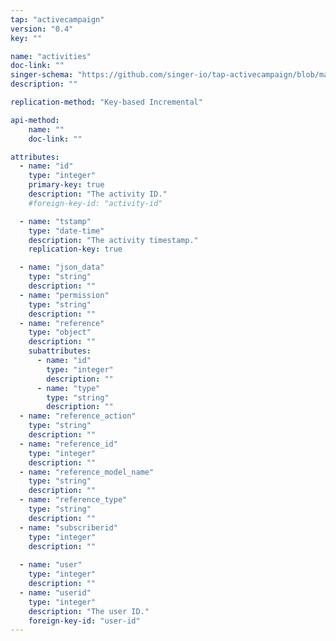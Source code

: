 ```yaml
---
tap: "activecampaign"
version: "0.4"
key: ""

name: "activities"
doc-link: ""
singer-schema: "https://github.com/singer-io/tap-activecampaign/blob/master/tap_activecampaign/schemas/activities.json"
description: ""

replication-method: "Key-based Incremental"

api-method:
    name: ""
    doc-link: ""

attributes:
  - name: "id"
    type: "integer"
    primary-key: true
    description: "The activity ID."
    #foreign-key-id: "activity-id"

  - name: "tstamp"
    type: "date-time"
    description: "The activity timestamp."
    replication-key: true  

  - name: "json_data"
    type: "string"
    description: ""
  - name: "permission"
    type: "string"
    description: ""
  - name: "reference"
    type: "object"
    description: ""
    subattributes:
      - name: "id"
        type: "integer"
        description: ""
      - name: "type"
        type: "string"
        description: ""
  - name: "reference_action"
    type: "string"
    description: ""
  - name: "reference_id"
    type: "integer"
    description: ""
  - name: "reference_model_name"
    type: "string"
    description: ""
  - name: "reference_type"
    type: "string"
    description: ""
  - name: "subscriberid"
    type: "integer"
    description: ""
  
  - name: "user"
    type: "integer"
    description: ""
  - name: "userid"
    type: "integer"
    description: "The user ID."
    foreign-key-id: "user-id"
---
```

